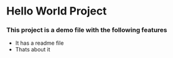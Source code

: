 # Hello World Project

### This project is a demo file with the following features 
- It has a readme file
- Thats about it 
